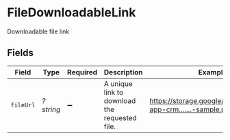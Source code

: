 # FileDownloadableLink

Downloadable file link


## Fields

| Field                                                          | Type                                                           | Required                                                       | Description                                                    | Example                                                        |
| -------------------------------------------------------------- | -------------------------------------------------------------- | -------------------------------------------------------------- | -------------------------------------------------------------- | -------------------------------------------------------------- |
| `fileUrl`                                                      | *?string*                                                      | :heavy_minus_sign:                                             | A unique link to download the requested file.                  | https://storage.googleapis.com/brevo-app-crm.......-sample.pdf |